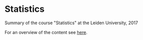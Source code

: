 # Statistics
Summary of the course "Statistics" at the Leiden University, 2017

For an overview of the content see [here](00-all.ipynb).
